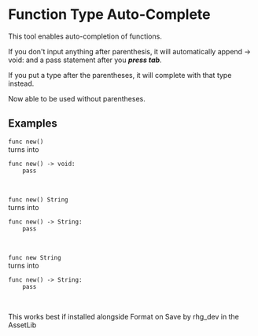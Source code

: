 
# Function Type Auto-Complete

This tool enables auto-completion of functions.

If you don't input anything after parenthesis, it will automatically append -> void: and a pass statement after you ***press tab***.

If you put a type after the parentheses, it will complete with that type instead.

Now able to be used without parentheses.

## Examples

```func new()```
<br>
turns into
<br>
```
func new() -> void:
    pass
```
<br>


```func new() String```
<br>
turns into
<br>
```
func new() -> String:
    pass
```
<br>

```func new String```
<br>
turns into
<br>
```
func new() -> String:
    pass
```
<br>


This works best if installed alongside Format on Save by rhg_dev in the AssetLib
